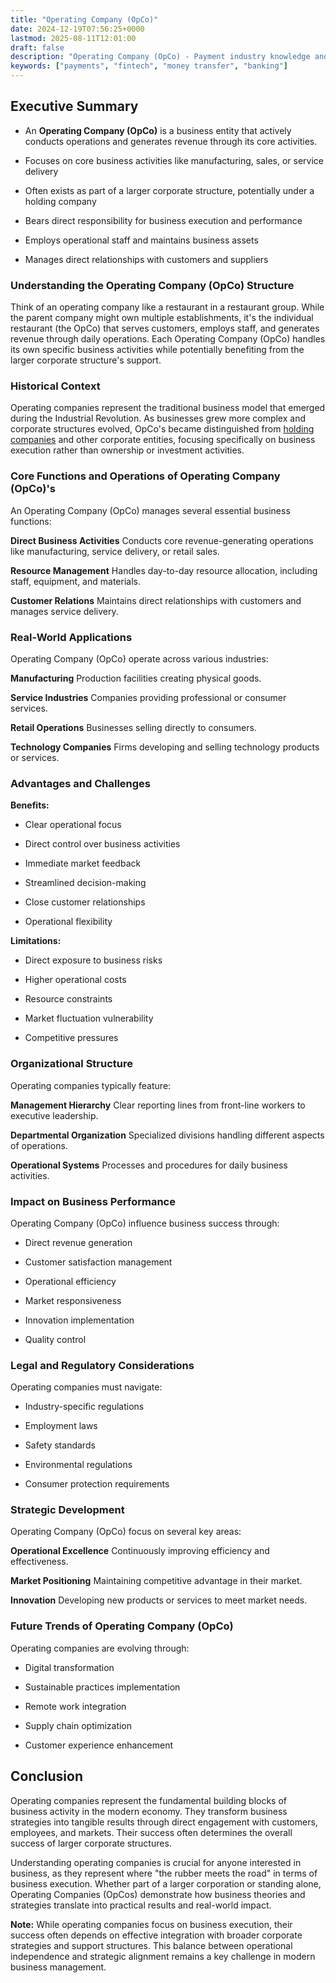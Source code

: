 ```yaml
---
title: "Operating Company (OpCo)"
date: 2024-12-19T07:56:25+0000
lastmod: 2025-08-11T12:01:00
draft: false
description: "Operating Company (OpCo) - Payment industry knowledge and insights"
keywords: ["payments", "fintech", "money transfer", "banking"]
---
```


## Executive Summary

- An **Operating Company (OpCo)** is a business entity that actively conducts operations and generates revenue through its core activities.

- Focuses on core business activities like manufacturing, sales, or service delivery

- Often exists as part of a larger corporate structure, potentially under a holding company

- Bears direct responsibility for business execution and performance

- Employs operational staff and maintains business assets

- Manages direct relationships with customers and suppliers

### Understanding the Operating Company (OpCo) Structure

Think of an operating company like a restaurant in a restaurant group. While the parent company might own multiple establishments, it's the individual restaurant (the OpCo) that serves customers, employs staff, and generates revenue through daily operations. Each Operating Company (OpCo) handles its own specific business activities while potentially benefiting from the larger corporate structure's support.

### Historical Context

Operating companies represent the traditional business model that emerged during the Industrial Revolution. As businesses grew more complex and corporate structures evolved, OpCo's became distinguished from [holding companies](https://faisalkhanllc.xyz/resources/payments-wiki/h/holding-company-holdco/) and other corporate entities, focusing specifically on business execution rather than ownership or investment activities.

### Core Functions and Operations of Operating Company (OpCo)'s

An Operating Company (OpCo) manages several essential business functions:

**Direct Business Activities** Conducts core revenue-generating operations like manufacturing, service delivery, or retail sales.

**Resource Management** Handles day-to-day resource allocation, including staff, equipment, and materials.

**Customer Relations** Maintains direct relationships with customers and manages service delivery.

### Real-World Applications

Operating Company (OpCo) operate across various industries:

**Manufacturing** Production facilities creating physical goods.

**Service Industries** Companies providing professional or consumer services.

**Retail Operations** Businesses selling directly to consumers.

**Technology Companies** Firms developing and selling technology products or services.

### Advantages and Challenges

**Benefits:**

- Clear operational focus

- Direct control over business activities

- Immediate market feedback

- Streamlined decision-making

- Close customer relationships

- Operational flexibility

**Limitations:**

- Direct exposure to business risks

- Higher operational costs

- Resource constraints

- Market fluctuation vulnerability

- Competitive pressures

### Organizational Structure

Operating companies typically feature:

**Management Hierarchy** Clear reporting lines from front-line workers to executive leadership.

**Departmental Organization** Specialized divisions handling different aspects of operations.

**Operational Systems** Processes and procedures for daily business activities.

### Impact on Business Performance

Operating Company (OpCo) influence business success through:

- Direct revenue generation

- Customer satisfaction management

- Operational efficiency

- Market responsiveness

- Innovation implementation

- Quality control

### Legal and Regulatory Considerations

Operating companies must navigate:

- Industry-specific regulations

- Employment laws

- Safety standards

- Environmental regulations

- Consumer protection requirements

### Strategic Development

Operating Company (OpCo) focus on several key areas:

**Operational Excellence** Continuously improving efficiency and effectiveness.

**Market Positioning** Maintaining competitive advantage in their market.

**Innovation** Developing new products or services to meet market needs.

### Future Trends of Operating Company (OpCo)

Operating companies are evolving through:

- Digital transformation

- Sustainable practices implementation

- Remote work integration

- Supply chain optimization

- Customer experience enhancement

## Conclusion

Operating companies represent the fundamental building blocks of business activity in the modern economy. They transform business strategies into tangible results through direct engagement with customers, employees, and markets. Their success often determines the overall success of larger corporate structures.

Understanding operating companies is crucial for anyone interested in business, as they represent where "the rubber meets the road" in terms of business execution. Whether part of a larger corporation or standing alone, Operating Companies (OpCos) demonstrate how business theories and strategies translate into practical results and real-world impact.

**Note:** While operating companies focus on business execution, their success often depends on effective integration with broader corporate strategies and support structures. This balance between operational independence and strategic alignment remains a key challenge in modern business management.